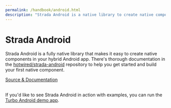```yaml
---
permalink: /handbook/android.html
description: "Strada Android is a native library to create native components in your hybrid app."
---
```


# Strada Android

Strada Android is a fully native library that makes it easy to create native components in your hybrid Android app. There's thorough documentation in the [hotwired/strada-android](https://github.com/hotwired/strada-android) repository to help you get started and build your first native component.

<div class="landing-actions">
  <a class="landing-actions__item" href="https://github.com/hotwired/strada-android">
    <div class="landing-actions__icon landing-actions__icon--github" aria-hidden="true"></div>
    Source & Documentation
  </a>
</div>

<br/>

If you'd like to see Strada Android in action with examples, you can run the [Turbo Android demo app](https://github.com/hotwired/turbo-android/tree/main/demo).
